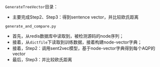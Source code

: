 `GenerateTreeVector`目录：
- 主要完成Step2、Step3：得到sentence vector，并比较欧氏距离

`generate_and_compare.py`
- 首先，从redis数据库中读取到，被检测源码的node序列；
- 接着，从`dictfile`下读取到训练数据，接着构建node-vector字典；
- 接着，Step2：调用sent2vec模型，基于node-vector字典得到每个AQP的vector
- 最后，Step3：并比较欧氏距离